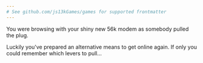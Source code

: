 ```yaml
---
# See github.com/js13kGames/games for supported frontmatter
---
```

You were browsing with your shiny new 56k modem as somebody pulled the plug.

Luckily you've prepared an alternative means to get online again. If only you could remember which levers to pull...
